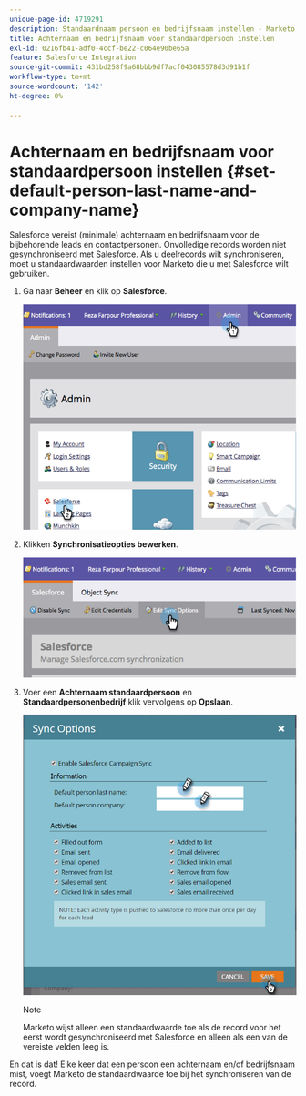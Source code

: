 ```yaml
---
unique-page-id: 4719291
description: Standaardnaam persoon en bedrijfsnaam instellen - Marketo Docs - Productdocumentatie
title: Achternaam en bedrijfsnaam voor standaardpersoon instellen
exl-id: 0216fb41-adf0-4ccf-be22-c064e90be65a
feature: Salesforce Integration
source-git-commit: 431bd258f9a68bbb9df7acf043085578d3d91b1f
workflow-type: tm+mt
source-wordcount: '142'
ht-degree: 0%

---
```


# Achternaam en bedrijfsnaam voor standaardpersoon instellen {#set-default-person-last-name-and-company-name}

Salesforce vereist (minimale) achternaam en bedrijfsnaam voor de bijbehorende leads en contactpersonen. Onvolledige records worden niet gesynchroniseerd met Salesforce. Als u deelrecords wilt synchroniseren, moet u standaardwaarden instellen voor Marketo die u met Salesforce wilt gebruiken.

1. Ga naar **Beheer** en klik op **Salesforce**.

   ![](assets/image2014-12-9-13-3a41-3a58.png)

1. Klikken **Synchronisatieopties bewerken**.

   ![](assets/image2014-12-9-13-3a42-3a6.png)

1. Voer een **Achternaam standaardpersoon** en **Standaardpersonenbedrijf** klik vervolgens op **Opslaan**.

   ![](assets/sync-options-hands.png)

   >[!NOTE]
   >
   >Marketo wijst alleen een standaardwaarde toe als de record voor het eerst wordt gesynchroniseerd met Salesforce en alleen als een van de vereiste velden leeg is.

En dat is dat! Elke keer dat een persoon een achternaam en/of bedrijfsnaam mist, voegt Marketo de standaardwaarde toe bij het synchroniseren van de record.
